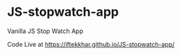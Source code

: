 # JS-stopwatch-app
Vanilla JS Stop Watch App

Code Live at https://iftekkhar.github.io/JS-stopwatch-app/
